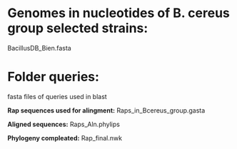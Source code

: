 # **Genomes in nucleotides of B. cereus group selected strains:**
BacillusDB_Bien.fasta

# **Folder queries:** 
fasta files of queries used in blast 

**Rap sequences used for alingment:**
  Raps_in_Bcereus_group.gasta

**Aligned sequences:**
  Raps_Aln.phylips

**Phylogeny compleated:**
  Rap_final.nwk

